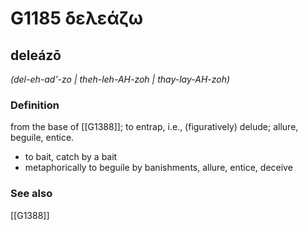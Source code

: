 # G1185 δελεάζω

## deleázō

_(del-eh-ad'-zo | theh-leh-AH-zoh | thay-lay-AH-zoh)_

### Definition

from the base of [[G1388]]; to entrap, i.e., (figuratively) delude; allure, beguile, entice.

- to bait, catch by a bait
- metaphorically to beguile by banishments, allure, entice, deceive

### See also

[[G1388]]

